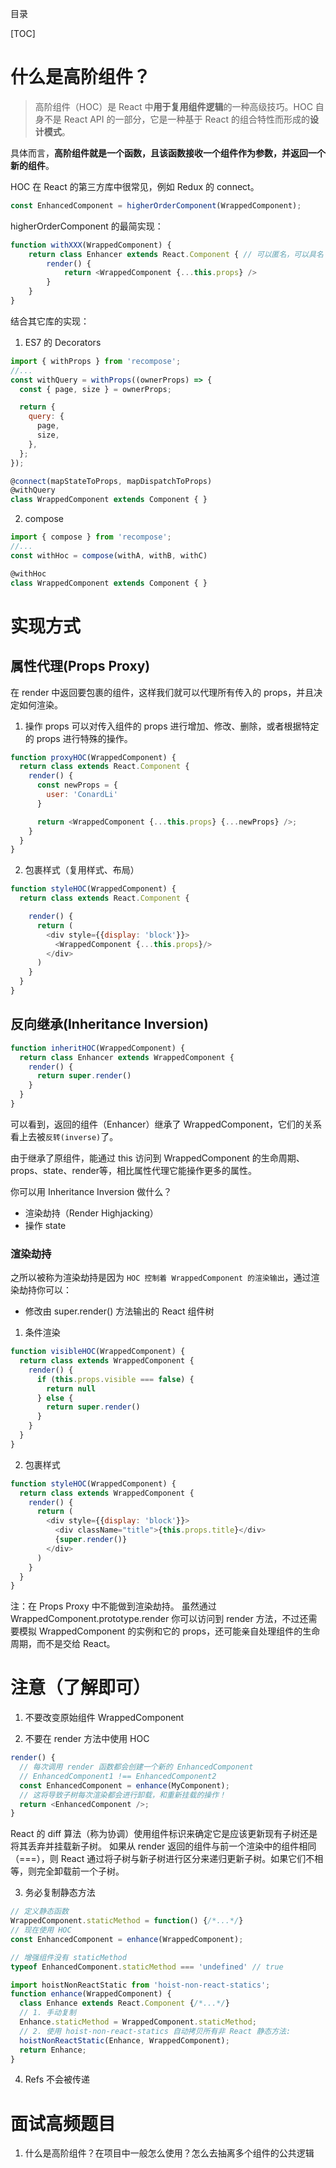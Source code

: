 目录

[TOC]

# 什么是高阶组件？
> 高阶组件（HOC）是 React 中**用于复用组件逻辑**的一种高级技巧。HOC 自身不是 React API 的一部分，它是一种基于 React 的组合特性而形成的**设计模式**。

具体而言，**高阶组件就是一个函数，且该函数接收一个组件作为参数，并返回一个新的组件**。

HOC 在 React 的第三方库中很常见，例如 Redux 的 connect。

```js
const EnhancedComponent = higherOrderComponent(WrappedComponent);
```
higherOrderComponent 的最简实现：
```js
function withXXX(WrappedComponent) {
    return class Enhancer extends React.Component { // 可以匿名，可以具名 Enhancer
        render() {
            return <WrappedComponent {...this.props} />
        }
    }
}
```
结合其它库的实现：
1. ES7 的 Decorators
```js
import { withProps } from 'recompose';
//...
const withQuery = withProps((ownerProps) => {
  const { page, size } = ownerProps;

  return {
    query: {
      page,
      size,
    },
  };
});

@connect(mapStateToProps, mapDispatchToProps)
@withQuery
class WrappedComponent extends Component { }
```

2. compose
```js
import { compose } from 'recompose';
//...
const withHoc = compose(withA, withB, withC)

@withHoc
class WrappedComponent extends Component { }
```


# 实现方式


## 属性代理(Props Proxy)
在 render 中返回要包裹的组件，这样我们就可以代理所有传入的 props，并且决定如何渲染。
1. 操作 props
可以对传入组件的 props 进行增加、修改、删除，或者根据特定的 props 进行特殊的操作。

```js
function proxyHOC(WrappedComponent) {
  return class extends React.Component {
    render() {
      const newProps = {
        user: 'ConardLi'
      }

      return <WrappedComponent {...this.props} {...newProps} />;
    }
  }
}
```
2. 包裹样式（复用样式、布局）
```js
function styleHOC(WrappedComponent) {
  return class extends React.Component {

    render() {
      return (
        <div style={{display: 'block'}}>
          <WrappedComponent {...this.props}/>
        </div>
      )
    }
  }
}
```


## 反向继承(Inheritance Inversion)

```js
function inheritHOC(WrappedComponent) {
  return class Enhancer extends WrappedComponent {
    render() {
      return super.render()
    }
  }
}
```
可以看到，返回的组件（Enhancer）继承了 WrappedComponent，它们的关系看上去被`反转(inverse)`了。

由于继承了原组件，能通过 this 访问到 WrappedComponent 的生命周期、props、state、render等，相比属性代理它能操作更多的属性。


你可以用 Inheritance Inversion 做什么？
- 渲染劫持（Render Highjacking）
- 操作 state


### 渲染劫持

之所以被称为渲染劫持是因为 `HOC 控制着 WrappedComponent 的渲染输出`，通过渲染劫持你可以：
- 修改由 super.render() 方法输出的 React 组件树

1. 条件渲染
```js
function visibleHOC(WrappedComponent) {
  return class extends WrappedComponent {
    render() {
      if (this.props.visible === false) {
        return null
      } else {
        return super.render()
      }
    }
  }
}
```

2. 包裹样式
```js
function styleHOC(WrappedComponent) {
  return class extends WrappedComponent {
    render() {
      return (
        <div style={{display: 'block'}}>
          <div className="title">{this.props.title}</div>
          {super.render()}
        </div>
      )
    }
  }
}
```

注：在 Props Proxy 中不能做到渲染劫持。 虽然通过 WrappedComponent.prototype.render 你可以访问到 render 方法，不过还需要模拟 WrappedComponent 的实例和它的 props，还可能亲自处理组件的生命周期，而不是交给 React。


# 注意（了解即可）
1. 不要改变原始组件 WrappedComponent

2. 不要在 render 方法中使用 HOC
```js
render() {
  // 每次调用 render 函数都会创建一个新的 EnhancedComponent
  // EnhancedComponent1 !== EnhancedComponent2
  const EnhancedComponent = enhance(MyComponent);
  // 这将导致子树每次渲染都会进行卸载，和重新挂载的操作！
  return <EnhancedComponent />;
}
```
React 的 diff 算法（称为协调）使用组件标识来确定它是应该更新现有子树还是将其丢弃并挂载新子树。 如果从 render 返回的组件与前一个渲染中的组件相同（===），则 React 通过将子树与新子树进行区分来递归更新子树。如果它们不相等，则完全卸载前一个子树。

3. 务必复制静态方法
```js
// 定义静态函数
WrappedComponent.staticMethod = function() {/*...*/}
// 现在使用 HOC
const EnhancedComponent = enhance(WrappedComponent);

// 增强组件没有 staticMethod
typeof EnhancedComponent.staticMethod === 'undefined' // true
```

```js
import hoistNonReactStatic from 'hoist-non-react-statics';
function enhance(WrappedComponent) {
  class Enhance extends React.Component {/*...*/}
  // 1. 手动复制
  Enhance.staticMethod = WrappedComponent.staticMethod;
  // 2. 使用 hoist-non-react-statics 自动拷贝所有非 React 静态方法:
  hoistNonReactStatic(Enhance, WrappedComponent);
  return Enhance;
}
```
4. Refs 不会被传递


# 面试高频题目
1. 什么是高阶组件？在项目中一般怎么使用？怎么去抽离多个组件的公共逻辑